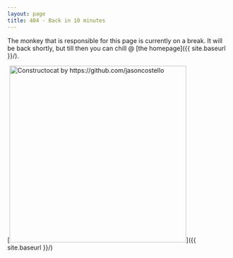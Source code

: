 ```yaml
---
layout: page
title: 404 - Back in 10 minutes
---
```


The monkey that is responsible for this page is currently on a break. It will be back shortly, but till then you can chill @ [the homepage]({{ site.baseurl }}/).

[<img src="{{ site.baseurl }}/images/404.jpg" alt="Constructocat by https://github.com/jasoncostello" style="width: 400px;"/>]({{ site.baseurl }}/)
